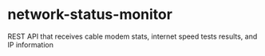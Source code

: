 # network-status-monitor
REST API that receives cable modem stats, internet speed tests results, and IP information
